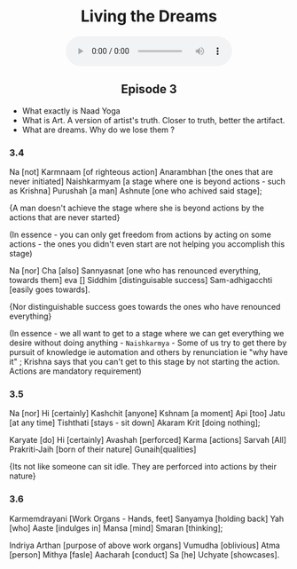 <center><h1>Living the Dreams </h1></center>
<center>
<figure>
    <audio
       controls
       src="./dreams.mp3">
          Your browser does not support the
          <code>audio</code> element.
    </audio>
</figure>
<h2>Episode 3</h2>
</center>

- What exactly is Naad Yoga
- What is Art. A version of artist's truth. Closer to truth, better the artifact.
- What are dreams. Why do we lose them ?
### 3.4

Na [not] Karmnaam [of righteous action] Anarambhan [the ones that are never initiated] Naishkarmyam [a stage where one is beyond actions - such as Krishna] Purushah [a man] Ashnute [one who achived said stage];

{A man doesn't achieve the stage where she is beyond actions by the actions that are never started}

(In essence - you can only get freedom from actions by acting on some actions - the ones you didn't even start are not helping you accomplish this stage)

Na [nor] Cha [also] Sannyasnat [one who has renounced everything, towards them] eva [] Siddhim [distinguisable success] Sam-adhigacchti [easily goes towards].

{Nor distinguishable success goes towards the ones who have renounced everything}

(In essence - we all want to get to a stage where we can get everything we desire without doing anything - `Naishkarmya` - Some of us try to get there by pursuit of knowledge ie automation and others by renunciation ie "why have it" ; Krishna says that you can't get to this stage by not starting the action. Actions are mandatory requirement)

### 3.5

Na [nor] Hi [certainly] Kashchit [anyone] Kshnam [a moment] Api [too] Jatu [at any time] Tishthati [stays - sit down] Akaram Krit [doing nothing];

Karyate [do] Hi [certainly] Avashah [perforced] Karma [actions] Sarvah [All] Prakriti-Jaih [born of their nature] Gunaih[qualities]

{Its not like someone can sit idle. They are perforced into actions by their nature}

### 3.6

Karmemdrayani [Work Organs - Hands, feet] Sanyamya [holding back] Yah [who] Aaste [indulges in] Mansa [mind] Smaran [thinking];

Indriya Arthan [purpose of above work organs] Vumudha [oblivious] Atma [person] Mithya [fasle] Aacharah [conduct] Sa [he] Uchyate [showcases]. 


